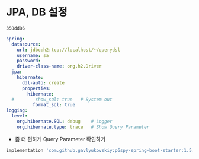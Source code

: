 # JPA, DB 설정

`358dd86`

```yml
spring:
  datasource:
    url: jdbc:h2:tcp://localhost/~/querydsl
    username: sa
    password:
    driver-class-name: org.h2.Driver
  jpa:
    hibernate:
      ddl-auto: create
      properties:
        hibernate:
  #        show_sql: true   # System out
          format_sql: true
logging:
  level:
    org.hibernate.SQL: debug    # Logger
    org.hibernate.type: trace   # Show Query Parameter
```

- 좀 더 편하게 Query Parameter 확인하기

```gradle
implementation 'com.github.gavlyukovskiy:p6spy-spring-boot-starter:1.5.8'
```

